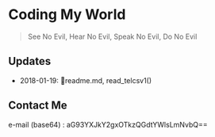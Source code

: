 # Coding My World

> See No Evil, Hear No Evil, Speak No Evil, Do No Evil

## Updates

* 2018-01-19: readme.md, read_telcsv1()


## Contact Me
e-mail (base64) : aG93YXJkY2gxOTkzQGdtYWlsLmNvbQ==